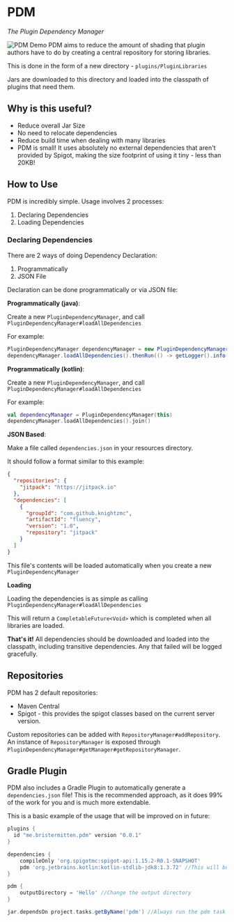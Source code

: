 # PDM
*The Plugin Dependency Manager*

![PDM Demo](https://img.bristermitten.me/nMpAG5yZQ2.gif)
PDM aims to reduce the amount of shading that plugin authors have to do
by creating a central repository for storing libraries.

This is done in the form of a new directory - `plugins/PluginLibraries`

Jars are downloaded to this directory and loaded into the classpath of plugins that need them.

## Why is this useful?

* Reduce overall Jar Size 
* No need to relocate dependencies
* Reduce build time when dealing with many libraries
* PDM is small! It uses absolutely no external dependencies that 
aren't provided by Spigot, making the size footprint of using it tiny - less than 20KB!

## How to Use 

PDM is incredibly simple. Usage involves 2 processes: 

1. Declaring Dependencies
2. Loading Dependencies

### Declaring Dependencies

There are 2 ways of doing Dependency Declaration:
1. Programmatically
2. JSON File

Declaration can be done programmatically or via JSON file: 

**Programmatically (java)**:

Create a new `PluginDependencyManager`, and call `PluginDependencyManager#loadAllDependencies`

For example: 
```java
PluginDependencyManager dependencyManager = new PluginDependencyManager(this);
dependencyManager.loadAllDependencies().thenRun(() -> getLogger().info("All Loaded!"));
```

**Programmatically (kotlin)**:

Create a new `PluginDependencyManager`, and call `PluginDependencyManager#loadAllDependencies`

For example:
```kotlin
val dependencyManager = PluginDependencyManager(this)
dependencyManager.loadAllDependencies().join()
```

**JSON Based**:

Make a file called `dependencies.json` in your resources directory.

It should follow a format similar to this example: 

```json
{
  "repositories": {
    "jitpack": "https://jitpack.io"
  },
  "dependencies": [
    {
      "groupId": "com.github.knightzmc",
      "artifactId": "fluency",
      "version": "1.0",
      "repository": "jitpack"
    }
  ]
}
```

This file's contents will be loaded automatically when you create a new `PluginDependencyManager`


**Loading**

Loading the dependencies is as simple as calling `PluginDependencyManager#loadAllDependencies`

This will return a `CompletableFuture<Void>` which is completed when all libraries are loaded.


**That's it!** All dependencies should be downloaded and loaded into the classpath,
including transitive dependencies. Any that failed will be logged gracefully.

## Repositories
PDM has 2 default repositories:
* Maven Central
* Spigot - this provides the spigot classes based on the current server version.

Custom repositories can be added with `RepositoryManager#addRepository`. 
An instance of `RepositoryManager` is exposed through 
`PluginDependencyManager#getManager#getRepositoryManager`.


## Gradle Plugin

PDM also includes a Gradle Plugin to automatically generate a `dependencies.json` file!
This is the recommended approach, as it does 99% of the work for you and is much more extendable.

This is a basic example of the usage that will be improved on in future:

```gradle
plugins {
  id "me.bristermitten.pdm" version "0.0.1"
}

dependencies {
    compileOnly 'org.spigotmc:spigot-api:1.15.2-R0.1-SNAPSHOT'
    pdm 'org.jetbrains.kotlin:kotlin-stdlib-jdk8:1.3.72' //This will be added to the dependencies.json
}

pdm {
    outputDirectory = 'Hello' //Change the output directory
}

jar.dependsOn project.tasks.getByName('pdm') //Always run the pdm task when we build 

```
